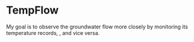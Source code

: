 # TempFlow
My goal is to observe the groundwater flow more closely by monitoring its temperature records, , and vice versa.
